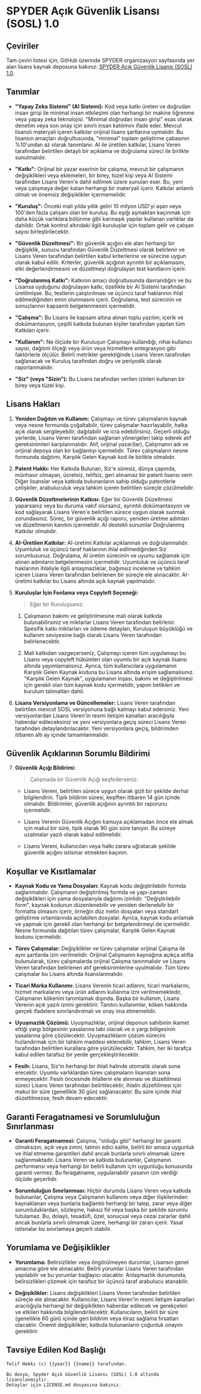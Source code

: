 # SPYDER Açık Güvenlik Lisansı (SOSL) 1.0 

## Çeviriler

Tam çeviri listesi için, GitHub üzerinde SPYDER organizasyon sayfasında yer alan lisans kaynak deposuna bakınız: [SPYDER Açık Güvenlik Lisansı (SOSL) 1.0](https://github.com/spyderorg/sosl).

## Tanımlar 

- **"Yapay Zeka Sistemi" (AI Sistemi):** 
    Kod veya katkı üreten ve doğrudan insan girişi ile minimal insan etkileşimi olan herhangi bir makine öğrenme veya yapay zeka teknolojisi. "Minimal doğrudan insan girişi" esas olarak denetim veya son onay için sınırlı insan katılımını ifade eder. Mevcut lisanslı materyali içeren katkılar orijinal lisans şartlarına uymalıdır. Bu lisansın amaçları doğrultusunda, "minimal" toplam geliştirme çabasının %10'undan az olarak tanımlanır. AI ile üretilen katkılar, Lisans Veren tarafından belirtilen detaylı bir açıklama ve doğrulama süreci ile birlikte sunulmalıdır.

- **"Katkı":** 
    Orijinal bir yazar eserinin bir çalışma, mevcut bir çalışmanın değişiklikleri veya eklemeleri, bir birey, tüzel kişi veya AI Sistemi tarafından Lisans Veren'e dahil edilmek üzere sunulan eser. Bu, yeni veya çalışmaya değer katan herhangi bir materyali içerir. Katkılar anlamlı olmalı ve önemsiz değişiklikler içermemelidir.

- **"Kuruluş":**
    Önceki mali yılda yıllık geliri 10 milyon USD'yi aşan veya 100'den fazla çalışanı olan bir kuruluş. Bu eşiği aşmaktan kaçınmak için daha küçük varlıklara bölünme gibi karmaşık yapılar kullanan varlıklar da dahildir. Ortak kontrol altındaki ilgili kuruluşlar için toplam gelir ve çalışan sayısı birleştirilecektir.

- **"Güvenlik Düzeltmesi":**
    Bir güvenlik açığını ele alan herhangi bir değişiklik, sunucu tarafından Güvenlik Düzeltmesi olarak belirlenir ve Lisans Veren tarafından belirtilen kabul kriterlerine ve sürecine uygun olarak kabul edilir. Kriterler, güvenlik açığının ayrıntılı bir açıklamasını, etki değerlendirmesini ve düzeltmeyi doğrulayan test kanıtlarını içerir.

- **"Doğrulanmış Katkı":**
    Katkının amacı doğrultusunda davrandığını ve bu Lisansa uyduğunu doğrulayan katkı, özellikle bir AI Sistemi tarafından üretilmişse. Bu, testlerin çalıştırılması ve üçüncü taraf haklarının ihlal edilmediğinden emin olunmasını içerir. Doğrulama, test sürecinin ve sonuçlarının kapsamlı belgelenmesini içermelidir.

- **"Çalışma":**
    Bu Lisans ile kapsam altına alınan toplu yazılım, içerik ve dokümantasyon, çeşitli katkıda bulunan kişiler tarafından yapılan tüm Katkıları içerir.

- **"Kullanım":**
    Ne ölçüde bir Kuruluşun Çalışmayı kullandığı, nihai kullanıcı sayısı, dağıtım ölçeği veya ürün veya hizmetlere entegrasyon gibi faktörlerle ölçülür. Belirli metrikler gerektiğinde Lisans Veren tarafından sağlanacak ve Kuruluş tarafından doğru ve periyodik olarak raporlanmalıdır.

- **"Siz" (veya "Sizin"):**
    Bu Lisans tarafından verilen izinleri kullanan bir birey veya tüzel kişi.

## Lisans Hakları

1. **Yeniden Dağıtım ve Kullanım:**
    Çalışmayı ve türev çalışmalarını kaynak veya nesne formunda çoğaltabilir, türev çalışmalar hazırlayabilir, halka açık olarak sergileyebilir, dağıtabilir ve icra edebilirsiniz. Geçerli olduğu yerlerde, Lisans Veren tarafından sağlanan yönergeleri takip ederek atıf gereksinimleri karşılanmalıdır. Atıf, orijinal yazar(lar), Çalışmanın adı ve orijinal depoya olan bir bağlantıyı içermelidir. Türev çalışmaların nesne formunda dağıtımı, Karşılık Gelen Kaynak kod ile birlikte olmalıdır.

2. **Patent Hakkı:**
    Her Katkıda Bulunan, Siz'e süresiz, dünya çapında, münhasır olmayan, ücretsiz, telifsiz, geri alınamaz bir patent lisansı verir. Diğer lisanslar veya katkıda bulunanların sahip olduğu patentlerle çelişkiler, arabuluculuk veya tahkim içeren belirtilen süreçle çözülmelidir.

3. **Güvenlik Düzeltmelerinin Katkısı:**
    Eğer bir Güvenlik Düzeltmesi yaparsanız veya bu duruma vakıf olursanız, ayrıntılı dokümantasyon ve kod sağlayarak Lisans Veren'e belirtilen sürece uygun olarak sunmak zorundasınız. Süreç, bir güvenlik açığı raporu, yeniden üretme adımları ve düzeltmenin kanıtını içermelidir. AI destekli sunumlar Doğrulanmış Katkılar olmalıdır.

4. **AI-Üretilen Katkılar:**
    AI-üretimi Katkılar açıklanmalı ve doğrulanmalıdır. Uyumluluk ve üçüncü taraf haklarının ihlal edilmediğinden Siz sorumlusunuz. Doğrulama, AI üretim sürecinin ve uyumu sağlamak için alınan adımların belgelenmesini içermelidir. Uyumluluk ve üçüncü taraf haklarının ihlaliyle ilgili anlaşmazlıklar, bağımsız inceleme ve tahkim içeren Lisans Veren tarafından belirlenen bir süreçle ele alınacaktır. AI-üretimi katkılar bu Lisans altında açık kaynak yapılmalıdır.

5. **Kuruluşlar İçin Fonlama veya Copyleft Seçeneği:**
    > Eğer bir Kuruluşsanız:

    1. Çalışmanın bakımı ve geliştirilmesine mali olarak katkıda bulunabilirsiniz ve miktarlar Lisans Veren tarafından belirlenir. Spesifik katkı miktarları ve ödeme detayları, Kuruluşun büyüklüğü ve kullanım seviyesine bağlı olarak Lisans Veren tarafından belirlenecektir.

    2. Mali katkıdan vazgeçerseniz, Çalışmayı içeren tüm uygulamayı bu Lisans veya copyleft hükümleri olan uyumlu bir açık kaynak lisansı altında yayımlamalısınız. Ayrıca, tüm kullanıcılara uygulamanın Karşılık Gelen Kaynak koduna bu Lisans altında erişim sağlamalısınız. "Karşılık Gelen Kaynak", uygulamanın inşası, bakımı ve değiştirilmesi için gerekli olan tüm kaynak kodu içermelidir, yapım betikleri ve kurulum talimatları dahil.

6. **Lisans Versiyonlama ve Güncellemeler:**
    Lisans Veren tarafından belirtilen mevcut SOSL versiyonuna bağlı kalmayı kabul edersiniz. Yeni versiyonlardan Lisans Veren'in resmi iletişim kanalları aracılığıyla haberdar edileceksiniz ve yeni versiyonlara geçiş süreci Lisans Veren tarafından detaylandırılacaktır. Yeni versiyonlara geçiş, bildirimden itibaren altı ay içinde tamamlanmalıdır.

## Güvenlik Açıklarının Sorumlu Bildirimi

7. **Güvenlik Açığı Bildirimi:**
    > Çalışmada bir Güvenlik Açığı keşfederseniz:

    - Lisans Vereni, belirtilen sürece uygun olarak gizli bir şekilde derhal bilgilendirin. Tipik bildirim süresi, keşiften itibaren 14 gün içinde olmalıdır. Bildirimler, güvenlik açığının ayrıntılı bir raporunu içermelidir.

    - Lisans Verenin Güvenlik Açığını kamuya açıklamadan önce ele almak için makul bir süre, tipik olarak 90 gün süre tanıyın. Bu süreye uzatmalar yazılı olarak kabul edilmelidir.

    - Lisans Vereni, kullanıcıları veya halkı zarara uğratacak şekilde güvenlik açığını istismar etmekten kaçının.

## Koşullar ve Kısıtlamalar

- **Kaynak Kodu ve Yama Dosyaları:**
    Kaynak kodu değiştirilebilir formda sağlanmalıdır. Çalışmanın değiştirilmiş formda ve yapı-zamanı değişiklikleri için yama dosyalarıyla dağıtımı izinlidir. "Değiştirilebilir form", kaynak kodunun düzenlenebilir ve yeniden derlenebilir bir formatta olmasını içerir, örneğin düz metin dosyaları veya standart geliştirme ortamlarında açılabilen dosyalar. Ayrıca, kaynak kodu anlamak ve yapmak için gerekli olan herhangi bir belgelendirmeyi de içermelidir. Nesne formunda dağıtılan türev çalışmalar, Karşılık Gelen Kaynak kodunu içermelidir.

- **Türev Çalışmalar:**
    Değişiklikler ve türev çalışmalar orijinal Çalışma ile aynı şartlarda izin verilmelidir. Orijinal Çalışmanın kaynağına açıkça atıfta bulunularak, türev çalışmalarda orijinal Çalışma tanınmalıdır ve Lisans Veren tarafından belirlenen atıf gereksinimlerine uyulmalıdır. Tüm türev çalışmalar bu Lisans altında lisanslanmalıdır.

- **Ticari Marka Kullanımı:**
    Lisans Verenin ticari adlarını, ticari markalarını, hizmet markalarını veya ürün adlarını kullanma izni verilmemektedir, Çalışmanın kökenini tanımlamak dışında. Başka bir kullanım, Lisans Verenin açık yazılı iznini gerektirir. Tanıtıcı kullanımlar, köken hakkında gerçek ifadelere sınırlandırılmalı ve onay ima etmemelidir.

- **Uyuşmazlık Çözümü:**
    Uyuşmazlıklar, orijinal deponun sahibinin ikamet ettiği yargı bölgesinin yasalarına tabi olacak ve o yargı bölgesinin yasalarına göre çözülecektir. Uyuşmazlıkların çözüm sürecini hızlandırmak için bir tahkim maddesi eklenebilir, tahkim, Lisans Veren tarafından belirtilen kurallara göre yürütülecektir. Tahkim, her iki tarafça kabul edilen tarafsız bir yerde gerçekleştirilecektir.

- **Fesih:**
    Lisans, Siz'in herhangi bir ihlali halinde otomatik olarak sona erecektir. Uyumlu varlıklardan türev çalışmaların lisansları sona ermeyecektir. Fesih öncesinde ihlallerin ele alınması ve düzeltilmesi süreci Lisans Veren tarafından belirtilecektir, ihlalin düzeltilmesi için makul bir süre (genellikle 30 gün) sağlanacaktır. Bu süre içinde ihlal düzeltilmezse, fesih devam edecektir.

## Garanti Feragatnamesi ve Sorumluluğun Sınırlanması

- **Garanti Feragatnamesi:**
    Çalışma, "olduğu gibi" herhangi bir garanti olmaksızın, açık veya zımni, tatmin edici kalite, belirli bir amaca uygunluk ve ihlal etmeme garantileri dahil ancak bunlarla sınırlı olmamak üzere sağlanmaktadır. Lisans Veren ve katkıda bulunanlar, Çalışmanın performansı veya herhangi bir belirli kullanım için uygunluğu konusunda garanti vermez. Bu feragatname, uygulanabilir yasanın izin verdiği ölçüde geçerlidir.

- **Sorumluluğun Sınırlanması:**
    Hiçbir durumda Lisans Veren veya katkıda bulunanlar, Çalışma veya Çalışmanın kullanımı veya diğer ilişkilerinden kaynaklanan veya bunlarla bağlantılı herhangi bir talep, zarar veya diğer sorumluluklardan, sözleşme, haksız fiil veya başka bir şekilde sorumlu tutulamaz. Bu, dolaylı, tesadüfi, özel, sonuçsal veya cezai zararlar dahil ancak bunlarla sınırlı olmamak üzere, herhangi bir zararı içerir. Yasal istisnalar bu sınırlamaya geçerli olabilir.

## Yorumlama ve Değişiklikler

- **Yorumlama:**
    Belirsizlikler veya öngörülmeyen durumlar, Lisansın genel amacına göre ele alınacaktır. Belirli yorumlar Lisans Veren tarafından yapılabilir ve bu yorumlar bağlayıcı olacaktır. Anlaşmazlık durumunda, belirsizlikleri çözmek için tarafsız bir üçüncü taraf arabulucu atanabilir.

- **Değişiklikler:**
    Lisans değişiklikleri Lisans Veren tarafından belirtilen süreçle ele alınacaktır. Kullanıcılar, Lisans Veren'in resmi iletişim kanalları aracılığıyla herhangi bir değişiklikten haberdar edilecek ve gerekçeleri ve etkileri hakkında bilgilendirilecektir. Kullanıcıların, belirli bir süre (genellikle 60 gün) içinde geri bildirim veya itiraz sağlama fırsatları olacaktır. Önemli değişiklikler, katkıda bulunanların çoğunluk onayını gerektirir.

## Tavsiye Edilen Kod Başlığı

```plaintext
Telif Hakkı (c) {{year}} {{name}} tarafından.

Bu dosya, Spyder Açık Güvenlik Lisansı (SOSL) 1.0 altında lisanslanmıştır.
Detaylar için LICENSE.md dosyasına bakınız.
```